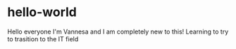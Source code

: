 # hello-world

Hello everyone
I'm Vannesa and I am completely new to this! Learning to try to trasition to the IT field
